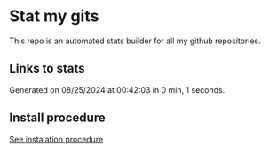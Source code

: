 # Stat my gits

This repo is an automated stats builder for all my github repositories.

## Links to stats


Generated on 08/25/2024 at 00:42:03 in 0 min, 1 seconds.

## Install procedure

[See instalation procedure](./src/install.md)
